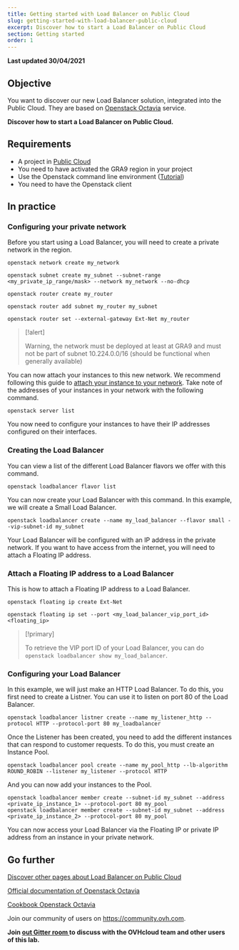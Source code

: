 ```yaml
---
title: Getting started with Load Balancer on Public Cloud
slug: getting-started-with-load-balancer-public-cloud
excerpt: Discover how to start a Load Balancer on Public Cloud
section: Getting started
order: 1
---
```


**Last updated 30/04/2021**

## Objective

You want to discover our new Load Balancer solution, integrated into the Public Cloud. They are based on [Openstack Octavia](https://wiki.openstack.org/wiki/Octavia) service.

**Discover how to start a Load Balancer on Public Cloud.**

## Requirements

- A project in [Public Cloud](https://www.ovhcloud.com/en-gb/public-cloud/)
- You need to have activated the GRA9 region in your project
- Use the Openstack command line environment ([Tutorial](https://docs.ovh.com/gb/en/public-cloud/prepare_the_environment_for_using_the_openstack_api/))
- You need to have the Openstack client

## In practice

### Configuring your private network

Before you start using a Load Balancer, you will need to create a private network in the region.

```
openstack network create my_network

openstack subnet create my_subnet --subnet-range <my_private_ip_range/mask> --network my_network --no-dhcp

openstack router create my_router

openstack router add subnet my_router my_subnet

openstack router set --external-gateway Ext-Net my_router
```

> [!alert]
>
> Warning, the network must be deployed at least at GRA9 and must not be part of subnet 10.224.0.0/16 (should be functional when generally available)

You can now attach your instances to this new network. We recommend following this guide to [attach your instance to your network](https://docs.ovh.com/gb/en/public-cloud/public-cloud-vrack/#step-3-integrating-an-instance-into-vrack_1). Take note of the addresses of your instances in your network with the following command.

```
openstack server list
```

You now need to configure your instances to have their IP addresses configured on their interfaces.

### Creating the Load Balancer

You can view a list of the different Load Balancer flavors we offer with this command.

```
openstack loadbalancer flavor list
```

You can now create your Load Balancer with this command. In this example, we will create a Small Load Balancer.

```
openstack loadbalancer create --name my_load_balancer --flavor small --vip-subnet-id my_subnet
```

Your Load Balancer will be configured with an IP address in the private network. If you want to have access from the internet, you will need to attach a Floating IP address.

### Attach a Floating IP address to a Load Balancer

This is how to attach a Floating IP address to a Load Balancer.

```
openstack floating ip create Ext-Net

openstack floating ip set --port <my_load_balancer_vip_port_id> <floating_ip>
```

> [!primary]
>
> To retrieve the VIP port ID of your Load Balancer, you can do `openstack loadbalancer show my_load_balancer`.

### Configuring your Load Balancer

In this example, we will just make an HTTP Load Balancer. To do this, you first need to create a Listner. You can use it to listen on port 80 of the Load Balancer.

```
openstack loadbalancer listner create --name my_listener_http --protocol HTTP --protocol-port 80 my_loadbalancer
```

Once the Listener has been created, you need to add the different instances that can respond to customer requests. To do this, you must create an Instance Pool.

```
openstack loadbalancer pool create --name my_pool_http --lb-algorithm ROUND_ROBIN --listener my_listener --protocol HTTP
```

And you can now add your instances to the Pool.

```
openstack loadbalancer member create --subnet-id my_subnet --address <private_ip_instance_1> --protocol-port 80 my_pool
openstack loadbalancer member create --subnet-id my_subnet --address <private_ip_instance_2> --protocol-port 80 my_pool
```

You can now access your Load Balancer via the Floating IP or private IP address from an instance in your private network.

## Go further

[Discover other pages about Load Balancer on Public Cloud](../../load-balancer-octavia)

[Official documentation of Openstack Octavia](https://docs.openstack.org/octavia/latest/)

[Cookbook Openstack Octavia](https://docs.openstack.org/octavia/latest/user/guides/basic-cookbook.html)

Join our community of users on <https://community.ovh.com>.

**Join [out Gitter room ](https://gitter.im/ovh/octavia-loadbalancer) to discuss with the OVHcloud team and other users of this lab.**